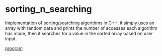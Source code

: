 # sorting_n_searching
Implementation of sorting/searching algorithms in C++, it simply uses an array with random data and prints the number of accesses  each algorithm has made, then it searches for a value in the sorted array based on user input.

[program](program.png)

